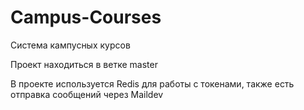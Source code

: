 # Campus-Courses
Система кампусных курсов

Проект находиться в ветке master

В проекте используется Redis для работы с токенами, также есть отправка сообщений через Maildev
